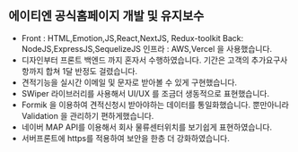 ## 에이티엔 공식홈페이지 개발 및 유지보수

- Front : HTML,Emotion,JS,React,NextJS, Redux-toolkit Back: NodeJS,ExpressJS,SequelizeJS 인프라 : AWS,Vercel 을 사용했습니다.
- 디자인부터 프론트 백엔드 까지 혼자서 수행하였습니다. 기간은 고객의 추가요구사항까지 합쳐 1달 반정도 걸렸습니다.
- 견적기능을 실시간 이메일 및 문자로 받아볼 수 있게 구현했습니다.
- SWiper 라이브러리를 사용해서 UI/UX 를 조금더 생동적으로 표현했습니다.
- Formik 을 이용하여 견적신청시 받아야하는 데이터를 통일화했습니다. 뿐만아니라 Validation 을 관리하기 편하게했습니다.
- 네이버 MAP API를 이용해서 회사 물류센터위치를 보기쉽게 표현하였습니다.
- 서버프론트에 https를 적용하여 보안을 한층 더 강화하였습니다.
